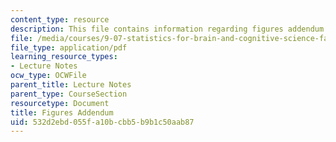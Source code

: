 ```yaml
---
content_type: resource
description: This file contains information regarding figures addendum.
file: /media/courses/9-07-statistics-for-brain-and-cognitive-science-fall-2016/532d2ebd055fa10bcbb5b9b1c50aab87_MIT9_07F16_lec3_FigAdendm.pdf
file_type: application/pdf
learning_resource_types:
- Lecture Notes
ocw_type: OCWFile
parent_title: Lecture Notes
parent_type: CourseSection
resourcetype: Document
title: Figures Addendum
uid: 532d2ebd-055f-a10b-cbb5-b9b1c50aab87
---
```

